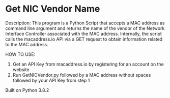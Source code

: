 # Get NIC Vendor Name
Description:
This program is a Python Script that accepts a MAC address as command line argument and returns the name of the vendor of the Network Interface Controller associated with the MAC address. Internally, the script calls the macaddress.io API via a GET request to obtain information related to the MAC address.

HOW TO USE:
1. Get an API Key from macaddress.io by registering for an account on the website
2. Run GetNICVendor.py followed by a MAC address without spaces followed by your API Key from step 1

Built on Python 3.8.2
